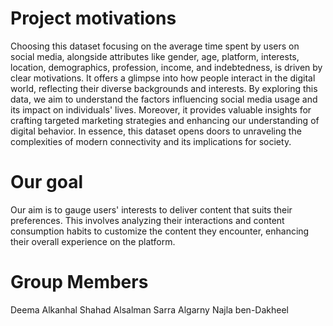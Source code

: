 # Project motivations
Choosing this dataset focusing on the average time spent by users on social media, alongside attributes like gender, age, platform, interests, location, demographics, profession, income, and indebtedness, is driven by clear motivations. It offers a glimpse into how people interact in the digital world, reflecting their diverse backgrounds and interests. By exploring this data, we aim to understand the factors influencing social media usage and its impact on individuals' lives. Moreover, it provides valuable insights for crafting targeted marketing strategies and enhancing our understanding of digital behavior. In essence, this dataset opens doors to unraveling the complexities of modern connectivity and its implications for society.


# Our goal 
Our aim is to gauge users' interests to deliver content that suits their preferences. This involves analyzing their interactions and content consumption habits to customize the content they encounter, enhancing their overall experience on the platform.

# Group Members
Deema Alkanhal 
Shahad Alsalman
Sarra Algarny
Najla ben-Dakheel
